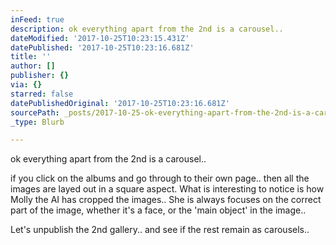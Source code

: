 ```yaml
---
inFeed: true
description: ok everything apart from the 2nd is a carousel..
dateModified: '2017-10-25T10:23:15.431Z'
datePublished: '2017-10-25T10:23:16.681Z'
title: ''
author: []
publisher: {}
via: {}
starred: false
datePublishedOriginal: '2017-10-25T10:23:16.681Z'
sourcePath: _posts/2017-10-25-ok-everything-apart-from-the-2nd-is-a-carousel.md
_type: Blurb

---
```

ok everything apart from the 2nd is a carousel..

if you click on the albums and go through to their own page.. then all the images are layed out in a square aspect. What is interesting to notice is how Molly the AI has cropped the images.. She is always focuses on the correct part of the image, whether it's a face, or the 'main object' in the image..

Let's unpublish the 2nd gallery.. and see if the rest remain as carousels..
